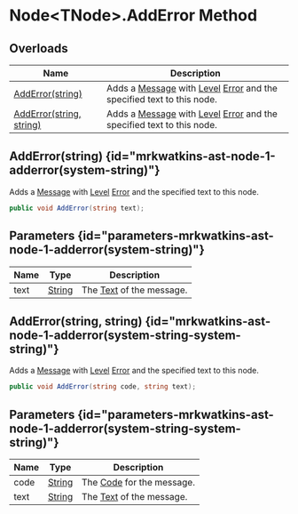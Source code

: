 # Node&lt;TNode&gt;.AddError Method
## Overloads

| Name | Description |
| ---- | ----------- |
| [AddError(string)](MrKWatkins.Ast.Node-1.AddError.md#mrkwatkins-ast-node-1-adderror(system-string)) | Adds a [Message](MrKWatkins.Ast.Message.md) with [Level](MrKWatkins.Ast.Message.Level.md) [Error](MrKWatkins.Ast.MessageLevel.Error.md) and the specified text to this node. |
| [AddError(string, string)](MrKWatkins.Ast.Node-1.AddError.md#mrkwatkins-ast-node-1-adderror(system-string-system-string)) | Adds a [Message](MrKWatkins.Ast.Message.md) with [Level](MrKWatkins.Ast.Message.Level.md) [Error](MrKWatkins.Ast.MessageLevel.Error.md) and the specified text to this node. |

## AddError(string) {id="mrkwatkins-ast-node-1-adderror(system-string)"}

Adds a [Message](MrKWatkins.Ast.Message.md) with [Level](MrKWatkins.Ast.Message.Level.md) [Error](MrKWatkins.Ast.MessageLevel.Error.md) and the specified text to this node.

```c#
public void AddError(string text);
```

## Parameters {id="parameters-mrkwatkins-ast-node-1-adderror(system-string)"}

| Name | Type | Description |
| ---- | ---- | ----------- |
| text | [String](https://learn.microsoft.com/en-gb/dotnet/api/System.String) | The [Text](MrKWatkins.Ast.Message.Text.md) of the message. |

## AddError(string, string) {id="mrkwatkins-ast-node-1-adderror(system-string-system-string)"}

Adds a [Message](MrKWatkins.Ast.Message.md) with [Level](MrKWatkins.Ast.Message.Level.md) [Error](MrKWatkins.Ast.MessageLevel.Error.md) and the specified text to this node.

```c#
public void AddError(string code, string text);
```

## Parameters {id="parameters-mrkwatkins-ast-node-1-adderror(system-string-system-string)"}

| Name | Type | Description |
| ---- | ---- | ----------- |
| code | [String](https://learn.microsoft.com/en-gb/dotnet/api/System.String) | The [Code](MrKWatkins.Ast.Message.Code.md) for the message. |
| text | [String](https://learn.microsoft.com/en-gb/dotnet/api/System.String) | The [Text](MrKWatkins.Ast.Message.Text.md) of the message. |

